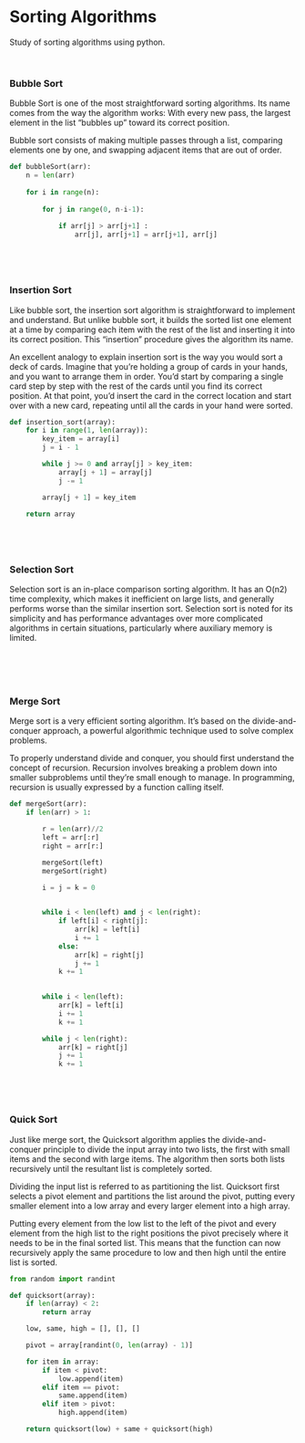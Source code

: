 # Sorting Algorithms

Study of sorting algorithms using python.

&nbsp;

### Bubble Sort

Bubble Sort is one of the most straightforward sorting algorithms. Its name comes from the way the algorithm works: With every new pass, the largest element in the list “bubbles up” toward its correct position.

Bubble sort consists of making multiple passes through a list, comparing elements one by one, and swapping adjacent items that are out of order.

```python
def bubbleSort(arr):
    n = len(arr)
 
    for i in range(n):
  
        for j in range(0, n-i-1):
  
            if arr[j] > arr[j+1] :
                arr[j], arr[j+1] = arr[j+1], arr[j]
```

#
&nbsp;

###  Insertion Sort

Like bubble sort, the insertion sort algorithm is straightforward to implement and understand. But unlike bubble sort, it builds the sorted list one element at a time by comparing each item with the rest of the list and inserting it into its correct position. This “insertion” procedure gives the algorithm its name.

An excellent analogy to explain insertion sort is the way you would sort a deck of cards. Imagine that you’re holding a group of cards in your hands, and you want to arrange them in order. You’d start by comparing a single card step by step with the rest of the cards until you find its correct position. At that point, you’d insert the card in the correct location and start over with a new card, repeating until all the cards in your hand were sorted.

```python
def insertion_sort(array):
    for i in range(1, len(array)):
        key_item = array[i]
        j = i - 1

        while j >= 0 and array[j] > key_item:
            array[j + 1] = array[j]
            j -= 1

        array[j + 1] = key_item

    return array
```

#
&nbsp;

### Selection Sort

Selection sort is an in-place comparison sorting algorithm. It has an O(n2) time complexity, which makes it inefficient on large lists, and generally performs worse than the similar insertion sort. Selection sort is noted for its simplicity and has performance advantages over more complicated algorithms in certain situations, particularly where auxiliary memory is limited.

```python

```


#
&nbsp;

### Merge Sort

Merge sort is a very efficient sorting algorithm. It’s based on the divide-and-conquer approach, a powerful algorithmic technique used to solve complex problems.

To properly understand divide and conquer, you should first understand the concept of recursion. Recursion involves breaking a problem down into smaller subproblems until they’re small enough to manage. In programming, recursion is usually expressed by a function calling itself.

```python
def mergeSort(arr):
    if len(arr) > 1:

        r = len(arr)//2
        left = arr[:r]
        right = arr[r:]

        mergeSort(left)
        mergeSort(right)

        i = j = k = 0

       
        while i < len(left) and j < len(right):
            if left[i] < right[j]:
                arr[k] = left[i]
                i += 1
            else:
                arr[k] = right[j]
                j += 1
            k += 1

       
        while i < len(left):
            arr[k] = left[i]
            i += 1
            k += 1

        while j < len(right):
            arr[k] = right[j]
            j += 1
            k += 1
```


#
&nbsp;

### Quick Sort

Just like merge sort, the Quicksort algorithm applies the divide-and-conquer principle to divide the input array into two lists, the first with small items and the second with large items. The algorithm then sorts both lists recursively until the resultant list is completely sorted.

Dividing the input list is referred to as partitioning the list. Quicksort first selects a pivot element and partitions the list around the pivot, putting every smaller element into a low array and every larger element into a high array.

Putting every element from the low list to the left of the pivot and every element from the high list to the right positions the pivot precisely where it needs to be in the final sorted list. This means that the function can now recursively apply the same procedure to low and then high until the entire list is sorted.

```python
from random import randint

def quicksort(array):
    if len(array) < 2:
        return array

    low, same, high = [], [], []

    pivot = array[randint(0, len(array) - 1)]

    for item in array:
        if item < pivot:
            low.append(item)
        elif item == pivot:
            same.append(item)
        elif item > pivot:
            high.append(item)

    return quicksort(low) + same + quicksort(high)
```




